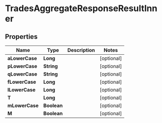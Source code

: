 

# TradesAggregateResponseResultInner


## Properties

| Name | Type | Description | Notes |
|------------ | ------------- | ------------- | -------------|
|**aLowerCase** | **Long** |  |  [optional] |
|**pLowerCase** | **String** |  |  [optional] |
|**qLowerCase** | **String** |  |  [optional] |
|**fLowerCase** | **Long** |  |  [optional] |
|**lLowerCase** | **Long** |  |  [optional] |
|**T** | **Long** |  |  [optional] |
|**mLowerCase** | **Boolean** |  |  [optional] |
|**M** | **Boolean** |  |  [optional] |



